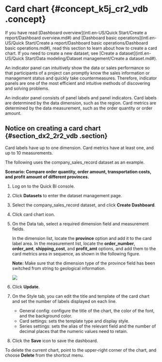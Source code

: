 # Card chart {#concept_k5j_cr2_vdb .concept}

If you have read [Dashboard overview](intl.en-US/Quick Start/Create a report/Dashboard overview.md#) and [Dashboard basic operations](intl.en-US/Quick Start/Create a report/Dashboard basic operations/Dashboard basic operations.md#), read this section to learn about how to create a card chart. If you need to create a new dataset, see [Create a dataset](intl.en-US/Quick Start/Data modeling/Dataset management/Create a dataset.md#).

An indicator panel can intuitively show the data or sales performance so that participants of a project can promptly know the sales information or management status and quickly take countermeasures. Therefore, indicator panels are one of the most efficient and intuitive methods of discovering and solving problems.

An indicator panel consists of panel labels and panel indicators. Card labels are determined by the data dimension, such as the region. Card metrics are determined by the data measurement, such as the order quantity or order amount.

## Notice on creating a card chart {#section_dx2_2r2_vdb .section}

Card labels have up to one dimension. Card metrics have at least one, and up to 10 measurements.

The following uses the company\_sales\_record dataset as an example.

**Scenario: Compare order quantity, order amount, transportation costs, and profit amount of different provinces.**

1.  Log on to the Quick BI console.
2.  Click **Datasets** to enter the dataset management page.
3.  Select the company\_sales\_record dataset, and click **Create Dashboard**.
4.  Click card chart icon.
5.  On the Data tab, select a required dimension field and measurement fields.

    In the dimension list, locate the **province** option and add it to the card label area. In the measurement list, locate the **order\_number**, **order\_amt**, **shipping\_cost**, and **profit\_amt** options, and add them to the card metrics area in sequence, as shown in the following figure.

    **Note:** Make sure that the dimension type of the province field has been switched from string to geological information.

    ![](http://static-aliyun-doc.oss-cn-hangzhou.aliyuncs.com/assets/img/9136/15332645441760_en-US.png)

6.  Click **Update**.
7.  On the Style tab, you can edit the title and template of the card chart and set the number of labels displayed on each line.
    -   General config: configure the title of the chart, the color of the font, and the background color.
    -   Card settings: sets the template type and display style.
    -   Series settings: sets the alias of the relevant field and the number of decimal places that the numeric values need to retain.
8.  Click the **Save** icon to save the dashboard.

To delete the current chart, point to the upper-right corner of the chart, and choose **Delete** from the shortcut menu.

